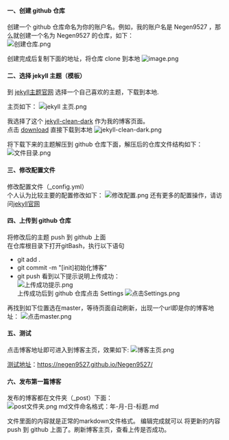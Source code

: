 #### 一、创建 github 仓库
创建一个 github 仓库命名为你的账户名。例如，我的账户名是 Negen9527 ，那么就创建一个名为 Negen9527 的仓库，如下：  
![创建仓库.png](https://upload-images.jianshu.io/upload_images/16432686-7af6bb67d09e2173.png?imageMogr2/auto-orient/strip%7CimageView2/2/w/1240)  

创建完成后复制下面的地址，将仓库 clone 到本地
![image.png](https://upload-images.jianshu.io/upload_images/16432686-6ac416e6013979a6.png?imageMogr2/auto-orient/strip%7CimageView2/2/w/1240)  

#### 二、选择 jekyll 主题（模板）
到 [jekyll主题官网](http://jekyllthemes.org/) 选择一个自己喜欢的主题，下载到本地.  

主页如下：
![jekyll 主页.png](https://upload-images.jianshu.io/upload_images/16432686-51f07433903e1931.png?imageMogr2/auto-orient/strip%7CimageView2/2/w/1240)  

我选择了这个 [jekyll-clean-dark](http://jekyllthemes.org/themes/jekyll-clean-dark/) 作为我的博客页面。  
点击 [download](download) 直接下载到本地
![jekyll-clean-dark.png](https://upload-images.jianshu.io/upload_images/16432686-30a79e5693eed77c.png?imageMogr2/auto-orient/strip%7CimageView2/2/w/1240)  

将下载下来的主题解压到 github 仓库下面，解压后的仓库文件结构如下：
![文件目录.png](https://upload-images.jianshu.io/upload_images/16432686-f0c2b103189db575.png?imageMogr2/auto-orient/strip%7CimageView2/2/w/1240)
#### 三、修改配置文件
修改配置文件（\_config.yml）  
个人认为比较主要的配置修改如下：
![修改配置.png](https://upload-images.jianshu.io/upload_images/16432686-62c3ea9710024664.png?imageMogr2/auto-orient/strip%7CimageView2/2/w/1240)
还有更多的配置操作，请访问[jekyll官网](https://www.jekyll.com.cn/)

#### 四、上传到 github 仓库
将修改后的主题 push 到 github 上面  
在仓库根目录下打开gitBash，执行以下语句
+ git add .
+ git commit -m "[init]初始化博客"
+ git push
看到以下提示说明上传成功：  
![上传成功提示.png](https://upload-images.jianshu.io/upload_images/16432686-0c79062ec0c706e2.png?imageMogr2/auto-orient/strip%7CimageView2/2/w/1240)  
上传成功后到 github 仓库点击 Settings
![点击Settings.png](https://upload-images.jianshu.io/upload_images/16432686-fd90b466a44f75ff.png?imageMogr2/auto-orient/strip%7CimageView2/2/w/1240)

再找到如下位置选在master，等待页面自动刷新，出现一个url即是你的博客地址：
![点击master.png](https://upload-images.jianshu.io/upload_images/16432686-05c23462c7e82930.png?imageMogr2/auto-orient/strip%7CimageView2/2/w/1240)

#### 五、测试
点击博客地址即可进入到博客主页，效果如下:
![博客主页.png](https://upload-images.jianshu.io/upload_images/16432686-b05c66e94c987353.png?imageMogr2/auto-orient/strip%7CimageView2/2/w/1240)  

[测试地址](https://negen9527.github.io/Negen9527/)：https://negen9527.github.io/Negen9527/

#### 六、发布第一篇博客
发布的博客都在文件夹（\_post）下面：  
![post文件夹.png](https://upload-images.jianshu.io/upload_images/16432686-6da3e23e7a7ba588.png?imageMogr2/auto-orient/strip%7CimageView2/2/w/1240)
md文件命名格式：年-月-日-标题.md  

文件里面的内容就是正常的markdown文件格式。
编辑完成就可以 将更新的内容 push 到 github 上面了。刷新博客主页，查看上传是否成功。
